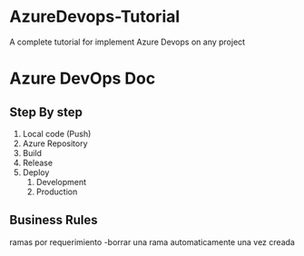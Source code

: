 # AzureDevops-Tutorial
A complete tutorial for implement Azure Devops on any project

# Azure DevOps Doc
## Step By step

1. Local code (Push)
2. Azure Repository
3. Build
4. Release
5. Deploy
   1. Development
   2. Production

## Business Rules
ramas por requerimiento
-borrar una rama automaticamente una vez creada